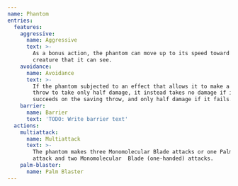 ```yaml
---
name: Phantom
entries:
  features:
    aggressive:
      name: Aggressive
      text: >-
        As a bonus action, the phantom can move up to its speed toward a hostile
        creature that it can see.
    avoidance:
      name: Avoidance
      text: >-
        If the phantom subjected to an effect that allows it to make a saving
        throw to take only half damage, it instead takes no damage if it
        succeeds on the saving throw, and only half damage if it fails.
    barrier:
      name: Barrier
      text: 'TODO: Write barrier text'
  actions:
    multiattack:
      name: Multiattack
      text: >-
        The phantom makes three Monomolecular Blade attacks or one Palm Blaster
        attack and two Monomolecular  Blade (one-handed) attacks.
    palm-blaster:
      name: Palm Blaster
---
```

